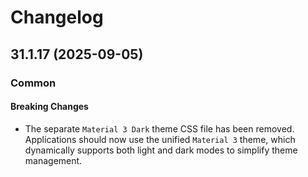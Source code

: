 # Changelog

## 31.1.17 (2025-09-05)

### Common

#### Breaking Changes

- The separate `Material 3 Dark` theme CSS file has been removed. Applications should now use the unified `Material 3` theme, which dynamically supports both light and dark modes to simplify theme management.
